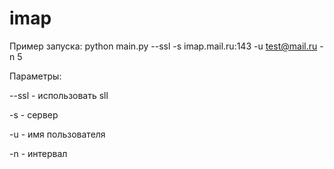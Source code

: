 # imap
Пример запуска: python main.py --ssl -s imap.mail.ru:143 -u test@mail.ru -n 5

Параметры:

--ssl - использовать sll

-s - сервер

-u - имя пользователя

-n - интервал
